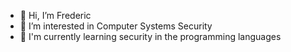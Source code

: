 - 👋 Hi, I’m Frederic
- 👀 I’m interested in Computer Systems Security
- 🌱 I'm currently learning security in the programming languages

<!---
carrot827/carrot827 is a ✨ special ✨ repository because its `README.md` (this file) appears on your GitHub profile.
You can click the Preview link to take a look at your changes.
--->
